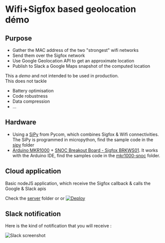 # Wifi+Sigfox based geolocation démo

## Purpose

* Gather the MAC address of the two "strongest" wifi networks
* Send them over the Sigfox network
* Use Google Geolocation API to get an approximate location
* Publish to Slack a Google Maps snapshot of the computed location

This a *demo* and not intended to be used in production.  
This does not tackle

* Battery optimisation
* Code robustness
* Data compression
* ...

## Hardware

* Using a [SiPy](https://www.pycom.io/product/sipy/) from Pycom, which combines Sigfox & Wifi connectivities.
The SiPy is programmed in micropython, find the sample code in the [sipy](./sipy) folder
* [Arduino MKR1000](https://store.arduino.cc/product/GBX00011) + [SNOC Breakout Board - Sigfox BRKWS01](https://yadom.fr/carte-breakout-sfm10r1.html). It works with the Arduino IDE, find the samples code in the [mkr1000-snoc](./mkr1000-snoc) folder.

## Cloud application

Basic nodeJS application, which receive the Sigfox callback & calls the Google & Slack apis  

Check the [server](./server) folder or or
[![Deploy](https://www.herokucdn.com/deploy/button.svg)](https://heroku.com/deploy)

## Slack notification

Here is the kind of notification that you will receive :

![Slack screenshot](slack-screenshot.png)
